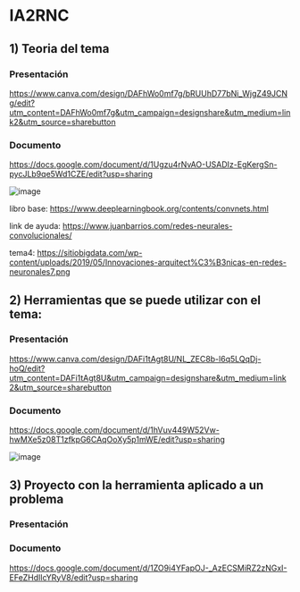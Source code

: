 # IA2RNC

## 1) Teoria del tema



### Presentación
https://www.canva.com/design/DAFhWo0mf7g/bRUUhD77bNi_WjgZ49JCNg/edit?utm_content=DAFhWo0mf7g&utm_campaign=designshare&utm_medium=link2&utm_source=sharebutton

### Documento
https://docs.google.com/document/d/1Ugzu4rNvAO-USADIz-EgKergSn-pycJLb9qe5Wd1CZE/edit?usp=sharing

![image](https://user-images.githubusercontent.com/70553210/235047595-d12ef776-bd1a-4394-b9cb-395c435b54ff.png)


libro base: https://www.deeplearningbook.org/contents/convnets.html

link de ayuda: https://www.juanbarrios.com/redes-neurales-convolucionales/

tema4: https://sitiobigdata.com/wp-content/uploads/2019/05/Innovaciones-arquitect%C3%B3nicas-en-redes-neuronales7.png

## 2) Herramientas que se puede utilizar con el tema:

### Presentación
https://www.canva.com/design/DAFi1tAgt8U/NL_ZEC8b-l6q5LQqDj-hoQ/edit?utm_content=DAFi1tAgt8U&utm_campaign=designshare&utm_medium=link2&utm_source=sharebutton

### Documento
https://docs.google.com/document/d/1hVuv449W52Vw-hwMXe5z08T1zfkpG6CAqOoXy5p1mWE/edit?usp=sharing

![image](https://github.com/esther-romero/IA2RNC/assets/70553210/9481d2af-73de-4ddc-b240-7528e758c53e)



## 3) Proyecto con la herramienta aplicado a un problema

### Presentación

### Documento
https://docs.google.com/document/d/1ZO9i4YFapOJ-_AzECSMiRZ2zNGxI-EFeZHdIlcYRyV8/edit?usp=sharing
